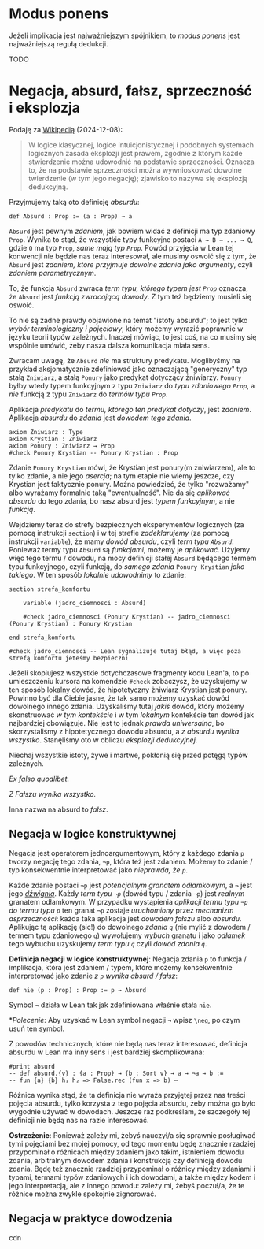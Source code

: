 # Modus ponens

Jeżeli implikacja jest najważniejszym spójnikiem, to *modus ponens* jest najważniejszą regułą
dedukcji.

TODO

# Negacja, absurd, fałsz, sprzeczność i eksplozja

Podaję za
[Wikipedią](https://en-m-wikipedia-org.translate.goog/wiki/Principle_of_explosion?_x_tr_sl=en&_x_tr_tl=pl&_x_tr_hl=pl&_x_tr_pto=rq)
(2024-12-08):

> W logice klasycznej, logice intuicjonistycznej i podobnych systemach logicznych zasada eksplozji
> jest prawem, zgodnie z którym każde stwierdzenie można udowodnić na podstawie
> sprzeczności. Oznacza to, że na podstawie sprzeczności można wywnioskować dowolne twierdzenie (w
> tym jego negację); zjawisko to nazywa się eksplozją dedukcyjną.

Przyjmujemy taką oto definicję *absurdu*:

```lean
def Absurd : Prop := (a : Prop) → a
```

`Absurd` jest pewnym *zdaniem*, jak bowiem widać z definicji ma typ zdaniowy `Prop`. Wynika to stąd,
że wszystkie typy funkcyjne postaci `A → B → ... → Q`, gdzie `Q` ma typ `Prop`, *same mają typ
`Prop`*. Powód przyjęcia w Lean tej konwencji nie będzie nas teraz interesował, ale musimy oswoić
się z tym, że `Absurd` jest *zdaniem, które przyjmuje dowolne zdania jako argumenty*, czyli *zdaniem
parametrycznym*. 

To, że funkcja `Absurd` zwraca *term typu, którego typem jest `Prop`* oznacza, że `Absurd` jest
*funkcją zwracającą dowody*. Z tym też będziemy musieli się oswoić.

To nie są żadne prawdy objawione na temat "istoty absurdu"; to jest tylko *wybór terminologiczny i
pojęciowy*, który możemy wyrazić poprawnie w języku teorii typów zależnych. Inaczej mówiąc, to jest
coś, na co musimy się wspólnie umówić, żeby nasza dalsza komunikacja miała sens.

Zwracam uwagę, że `Absurd` *nie* ma struktury predykatu. Moglibyśmy na przykład aksjomatycznie
zdefiniować jako oznaczającą "generyczny" typ stałą `Zniwiarz`, a stałą `Ponury` jako predykat
dotyczący żniwiarzy. `Ponury` byłby wtedy typem funkcyjnym z typu `Zniwiarz` do *typu zdaniowego
`Prop`*, a *nie* funkcją z typu `Zniwiarz` do *termów typu `Prop`*.

Aplikacja *predykatu* do *termu, którego ten predykat dotyczy*, jest *zdaniem*. Aplikacja *absurdu*
do *zdania* jest *dowodem tego zdania*.

```lean
axiom Zniwiarz : Type
axiom Krystian : Zniwiarz
axiom Ponury : Zniwiarz → Prop
#check Ponury Krystian -- Ponury Krystian : Prop
```

Zdanie `Ponury Krystian` mówi, że Krystian jest ponury(m żniwiarzem), ale to tylko zdanie, a nie jego
*asercja*; na tym etapie nie wiemy jeszcze, czy Krystian jest faktycznie ponury. Można powiedzieć,
że tylko "rozważamy" albo wyrażamy formalnie taką "ewentualność". Nie da się *aplikować absurdu* do
tego zdania, bo nasz absurd jest *typem funkcyjnym*, a nie *funkcją*.

Wejdziemy teraz do strefy bezpiecznych eksperymentów logicznych (za pomocą instrukcji `section`) i w
tej strefie *zadeklarujemy* (za pomocą instrukcji `variable`), że mamy *dowód absurdu*, czyli *term
typu `Absurd`*. Ponieważ termy typu `Absurd` są *funkcjami*, możemy je *aplikować*. Użyjemy więc
tego termu / dowodu, na mocy definicji stałej `Absurd` będącego termem typu funkcyjnego, czyli
funkcją, do *samego zdania* `Ponury Krystian` *jako takiego*. W ten sposób *lokalnie udowodnimy* to
zdanie:


```lean
section strefa_komfortu

    variable (jadro_ciemnosci : Absurd)

    #check jadro_ciemnosci (Ponury Krystian) -- jadro_ciemnosci (Ponury Krystian) : Ponury Krystian

end strefa_komfortu

#check jadro_ciemnosci -- Lean sygnalizuje tutaj błąd, a więc poza strefą komfortu jeteśmy bezpieczni
```

Jeżeli skopiujesz wszystkie dotychczasowe fragmenty kodu Lean'a, to po umieszczeniu kursora na
komendzie `#check` zobaczysz, że uzyskujemy w ten sposób lokalny dowód, że hipotetyczny żniwiarz
Krystian jest ponury. Powinno być dla Ciebie jasne, że tak samo możemy uzyskać dowód dowolnego
innego zdania. Uzyskaliśmy tutaj *jakiś* dowód, który możemy skonstruować *w tym kontekście* i w tym
*lokalnym* kontekście ten dowód jak najbardziej obowiązuje. Nie jest to jednak *prawda uniwersalna*,
bo skorzystaliśmy z hipotetycznego dowodu absurdu, a *z absurdu wynika wszystko*. Stanęliśmy oto w
obliczu *eksplozji dedukcyjnej*.

Niechaj wszystkie istoty, żywe i martwe, pokłonią się przed potęgą typów zależnych.

*Ex falso quodlibet.*

*Z Fałszu wynika wszystko.*

Inna nazwa na absurd to *fałsz*.

## Negacja w logice konstruktywnej

Negacja jest operatorem jednoargumentowym, który z każdego zdania `p` tworzy negację tego zdania,
`¬p`, która też jest zdaniem. Możemy to zdanie / typ konsekwentnie interpretować jako *nieprawda, że
`p`*.

Każde zdanie postaci `¬p` jest *potencjalnym granatem odłamkowym*, a `¬` jest jego
[*dźwignią*](https://pl.wikipedia.org/wiki/Granat_od%C5%82amkowy). Każdy *term typu `¬p`* (dowód
typu / zdania `¬p`) jest *realnym* granatem odłamkowym. W przypadku wystąpienia *aplikacji termu
typu `¬p` do termu typu `p`* ten granat `¬p` zostaje *uruchomiony* przez *mechanizm asprzeczności*:
każda taka aplikacja jest *dowodem fałszu* albo *absurdu*. Aplikując tą aplikację (sic!) do
dowolnego *zdania `q`* (nie mylić z dowodem / termem typu zdaniowego `q`) wywołujemy *wybuch*
granatu i jako *odłamek* tego wybuchu uzyskujemy *term typu `q`* czyli *dowód zdania `q`*.

**Definicja negacji w logice konstruktywnej**: Negacja zdania `p` to funkcja / implikacja, która
jest zdaniem / typem, które możemy konsekwentnie interpretować jako zdanie *z `p` wynika absurd /
fałsz*:

```lean
def nie (p : Prop) : Prop := p → Absurd
```

Symbol `¬` działa w Lean tak jak zdefiniowana właśnie stała `nie`.

**Polecenie*: Aby uzyskać w Lean symbol negacji `¬` wpisz `\neg`, po czym usuń ten symbol.

Z powodów technicznych, które nie będą nas teraz interesować, definicja absurdu w Lean ma inny sens
i jest bardziej skomplikowana:

```lean
#print absurd
-- def absurd.{v} : {a : Prop} → {b : Sort v} → a → ¬a → b :=
-- fun {a} {b} h₁ h₂ => False.rec (fun x => b) ⋯
```

Różnica wynika stąd, że ta definicja nie wyraża przyjętej przez nas treści pojęcia absurdu, tylko
korzysta z tego pojęcia absurdu, żeby można go było wygodnie używać w dowodach. Jeszcze raz
podkreślam, że szczegóły tej definicji nie będą nas na razie interesować.

**Ostrzeżenie**: Ponieważ zależy mi, żebyś nauczył/a się sprawnie posługiwać tymi pojęciami bez
mojej pomocy, od tego momentu będę znacznie rzadziej przypominał o różnicach między zdaniem jako
takim, istnieniem dowodu zdania, arbitralnym dowodem zdania i konstrukcją czy definicją dowodu
zdania. Będę też znacznie rzadziej przypominał o różnicy między zdaniami i typami, termami typów
zdaniowych i ich dowodami, a także między kodem i jego interpretacją, ale z innego powodu: zależy
mi, żebyś poczuł/a, że te różnice można zwykle spokojnie zignorować.

## Negacja w praktyce dowodzenia

cdn
